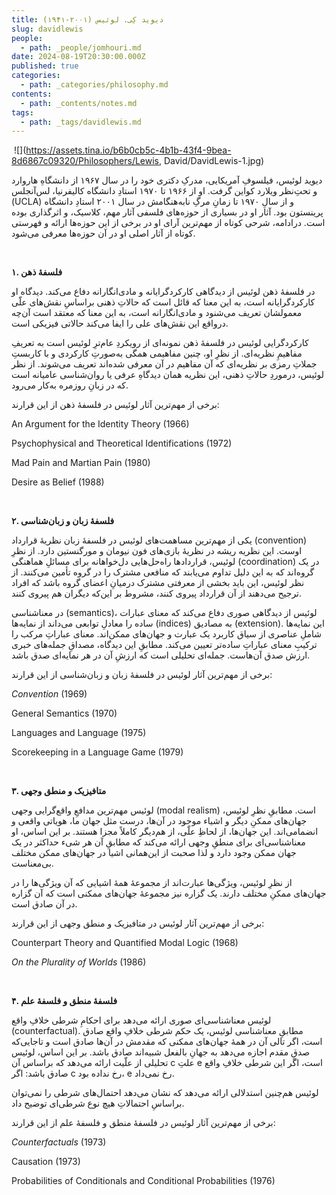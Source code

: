 ```yaml
---
title: دیوید کِی. لوئیس (۲۰۰۱-۱۹۴۱)
slug: davidlewis
people:
  - path: _people/jomhouri.md
date: 2024-08-19T20:30:00.000Z
published: true
categories:
  - path: _categories/philosophy.md
contents:
  - path: _contents/notes.md
tags:
  - path: _tags/davidlewis.md
---
```




 ![](https://assets.tina.io/b6b0cb5c-4b1b-43f4-9bea-8d6867c09320/Philosophers/Lewis, David/DavidLewis-1.jpg)


دیوید لوئیس، فیلسوفِ آمریکایی، مدرکِ دکتری خود را در سال ۱۹۶۷ از دانشگاهِ هاروارد و تحتِ‌نظر ویلارد کواین گرفت. او از ۱۹۶۶ تا ۱۹۷۰ استادِ دانشگاه کالیفرنیا، لس‌آنجلس (UCLA) و از سالِ ۱۹۷۰ تا زمانِ مرگِ نابه‌هنگامش در سال ۲۰۰۱ استادِ دانشگاه پرینستون بود. آثار او در بسیاری از حوزه‌های فلسفی آثار مهم، کلاسیک، و اثرگذاری بوده است. درادامه، شرحی کوتاه از مهم‌ترین آرای او در برخی از این حوزه‌ها ارائه و فهرستی کوتاه از آثار اصلی او در آن حوزه‌ها معرفی می‌شود.

 

**۱. فلسفۀ ذهن**

در فلسفۀ ذهن لوئیس از دیدگاهی کارکردگرایانه و مادی‌انگارانه دفاع می‌کند. دیدگاه او کارکردگرایانه است، به این معنا که قائل است که حالاتِ ذهنی براساسِ نقش‌های علّی معمولشان تعریف می‌شنود و مادی‌انگارانه است، به این معنا که معتقد است آن‌چه درواقع این نقش‌های علی را ایفا می‌کند حالاتی فیزیکی است.

کارکردگرایی لوئیس در فلسفۀ ذهن نمونه‌ای از رویکردِ عام‌ترِ لوئیس است به تعریفِ مفاهیمِ نظریه‌ای. از نظرِ او، چنین مفاهیمی همگی به‌صورتِ کارکردی و با کاربستِ جملاتِ رمزی بر نظریه‌ای که آن مفاهیم در آن معرفی شده‌اند تعریف می‌شوند. از نظر لوئیس، درموردِ حالاتِ ذهنی، این نظریه همان دیدگاهِ عرفی یا روان‌شناسی عامیانه است که در زبانِ روزمره به‌کار می‌رود.

برخی از مهم‌ترین آثار لوئیس در فلسفۀ ذهن از این قرارند:

<p dir="ltr">An Argument for the Identity Theory (1966)</p>

<p dir="ltr">Psychophysical and Theoretical Identifications (1972)</p>

<p dir="ltr">Mad Pain and Martian Pain (1980)</p>

<p dir="ltr">Desire as Belief (1988)</p>

 

**۲. فلسفۀ زبان و زبان‌شناسی**

یکی از مهم‌ترین مساهمت‌های لوئیس در فلسفۀ زبان نظریۀ قرارداد (convention) اوست. این نظریه ریشه در نظریۀ باز‌ی‌های فون نیومان و مورگنستین دارد. از نظرِ لوئیس، قراردادها راه‌حل‌هایی دل‌خواهانه برای مسائلِ هماهنگی (coordination) در یک گروه‌‌اند که به این دلیل تداوم می‌یابند که منافعی مشترک را در گروه تأمین می‌کنند. از نظر لوئیس، این باید بخشی از معرفتی مشترک درمیانِ اعضای گروه باشد که افراد ترجیح می‌دهند از آن قرارداد پیروی کنند، مشروط بر این‌که دیگران هم پیروی کنند.

در معناشناسی (semantics)، لوئیس از دیدگاهی صوری دفاع می‌کند که معنای عبارات ساده را معادلِ توابعی می‌داند از نمایه‌ها (indices) به مصادیق (extension). این نمایه‌ها شاملِ عناصری از سیاق کاربرد یک عبارت و جهان‌های ممکن‌اند. معنای عباراتِ مرکب را ترکیبِ معنای عباراتِ ساده‌تر تعیین می‌کند. مطابقِ این دیدگاه، مصداقِ جمله‌های خبری ارزش صدق آن‌هاست. جمله‌ای تحلیلی است که ارزشِ آن در هر نمایه‌ای صدق باشد.

برخی از مهم‌ترین آثار لوئیس در فلسفۀ زبان و زبان‌شناسی از این قرارند:

<p dir="ltr"><i>Convention</i> (1969)</p>

<p dir="ltr">General Semantics (1970)</p>

<p dir="ltr">Languages and Language (1975)</p>

<p dir="ltr">Scorekeeping in a Language Game (1979)</p>

 

**۳. متافیزیک و منطق وجهی**

لوئیس مهم‌ترین مدافعِ واقع‌گرایی وجهی (modal realism) است. مطابقِ نظرِ لوئیس، جهان‌های ممکنِ دیگر و اشیاء موجود در آن‌ها، درست مثل جهان ما، هویاتی واقعی و انضمامی‌اند. این جهان‌ها، از لحاظِ علّی، از هم‌دیگر کاملاً مجزا هستند. بر این اساس، او معناشناسی‌ای برای منطقِ وجهی ارائه‌ می‌کند که مطابقِ آن هر شیء حداکثر در یک جهان ممکن وجود دارد و لذا صحبت از این‌همانی اشیا در جهان‌های ممکن مختلف بی‌معناست.

از نظرِ لوئیس، ویژگی‌ها عبارت‌اند از مجموعۀ همۀ اشیایی که آن ویژگی‌ها را در جهان‌های ممکنِ مختلف دارند. یک گزاره نیز مجموعۀ جهان‌های ممکنی است که آن گزاره در آن صادق است.

برخی از مهم‌ترین آثار لوئیس در متافیزیک و منطق وجهی از این قرارند:

<p dir="ltr">Counterpart Theory and Quantified Modal Logic (1968)</p>

<p dir="ltr"><i>On the Plurality of Worlds</i> (1986)</p>

 

**۴. فلسفۀ منطق و فلسفۀ علم**

لوئیس معناشناسی‌ای صوری ارائه می‌دهد برای احکامِ شرطی خلافِ واقع (counterfactual). مطابقِ معناشناسی لوئیس، یک حکم شرطی خلافِ واقع صادق است، اگر تالی آن در همۀ جهان‌های ممکنی که مقدمش در آن‌ها صادق است و تا‌جایی‌که صدقِ مقدم اجازه می‌دهد به جهانِ بالفعل شبیه‌اند صادق باشد. بر این اساس، لوئیس تحلیلی از علّیت ارائه می‌دهد که براساس آن c علتِ e است، اگر این شرطی خلافِ واقع صادق باشد: اگر c‌ رخ نداده بود، e رخ نمی‌داد.

لوئیس هم‌چنین استدلالی ارائه می‌دهد که نشان می‌دهد احتمال‌های شرطی را نمی‌توان براساسِ احتمالاتِ هیچ نوع شرطی‌ای توضیح داد.

برخی از مهم‌ترین آثار لوئیس در فلسفۀ منطق و فلسفۀ علم از این قرارند:

<p dir="ltr"><i>Counterfactuals</i> (1973)</p>

<p dir="ltr">Causation (1973)</p>

<p dir="ltr">Probabilities of Conditionals and Conditional Probabilities (1976)</p>

 
